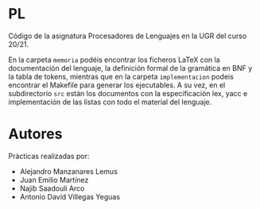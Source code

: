 # PL
Código de la asignatura Procesadores de Lenguajes en la UGR del curso 20/21.

En la carpeta  `memoria` podéis encontrar los ficheros LaTeX con la documentación del lenguaje, la definición formal de la gramática en BNF y la tabla de tokens, mientras que en la carpeta `implementacion` podeis encontrar el Makefile para generar los ejecutables. A su vez, en el subdirectorio `src` están los documentos con la especificación lex, yacc e implementación de las listas con todo el material del lenguaje.

# Autores

Prácticas realizadas por:

- Alejandro Manzanares Lemus
- Juan Emilio Martínez
- Najib Saadouli Arco
- Antonio David Villegas Yeguas

